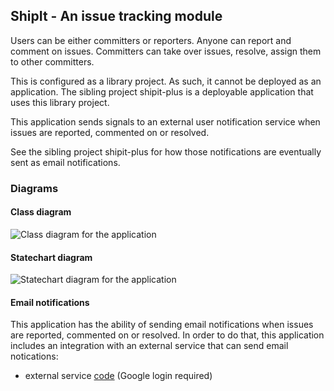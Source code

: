 ShipIt - An issue tracking module
--------------------------------------------------------------------------------

Users can be either committers or reporters. Anyone can report and comment on issues. 
Committers can take over issues, resolve, assign them to other committers.

This is configured as a library project. As such, it cannot be deployed as
an application. The sibling project shipit-plus is a deployable application that 
uses this library project.

This application sends signals to an external user notification 
service when issues are reported, commented on or resolved.

See the sibling project shipit-plus for how those notifications are eventually
sent as email notifications.

### Diagrams

#### Class diagram

![Class diagram for the application](https://develop.cloudfier.com/services/diagram/test-cloudfier-examples-shipit/package/shipit.uml?showClassifierCompartments=Always&showStaticFeatures=true&showClasses=true&showAssociationEndName=true&showAttributes=true&showOperations=true&showComments=true&showParameters=true&showAssociationEndMultiplicity=true&showMinimumVisibility=Protected&showFeatureVisibility=true&showParameterNames=false&showDerivedElements=false)

#### Statechart diagram

![Statechart diagram for the application](https://develop.cloudfier.com/services/diagram/test-cloudfier-examples-shipit/package/shipit.uml?showStateMachines=true)


#### Email notifications

This application has the ability of sending email notifications 
when issues are reported, commented on or resolved. In order to
do that, this application includes an integration with an external service 
that can send email notications:

* external service [code](https://script.google.com/d/1d54TavITWQNgGjgsF8CA_KboYe1ySszVSt_tpPHSpGDrsg7BJ9lsCJGM/edit?usp=sharing>)  (Google login required)
